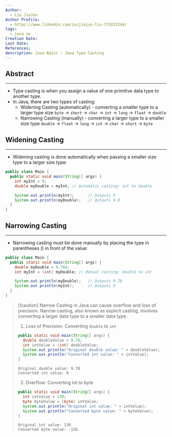 ```yaml
---
Author:
  - Liu JiaJun
Author Profile:
  - https://www.linkedin.com/in/jiajun-liu-775252244/
tags: 
  - java se
Creation Date: 
Last Date: 
References: 
description: Java Basic - Java Type Casting
---
```


## Abstract
---
- Type casting is when you assign a value of one primitive data type to another type.
- In Java, there are two types of casting:
  - Widening Casting (automatically) - converting a smaller type to a larger type size `byte` -> `short` -> `char` -> `int` -> `long` -> `float` -> `double`
  - Narrowing Casting (manually) - converting a larger type to a smaller size type `double` -> `float` -> `long` -> `int` -> `char` -> `short` -> `byte`

## Widening Casting
---
- Widening casting is done automatically when passing a smaller size type to a larger size type:
```java
public class Main {
  public static void main(String[] args) {
    int myInt = 9;
    double myDouble = myInt; // Automatic casting: int to double

    System.out.println(myInt);      // Outputs 9
    System.out.println(myDouble);   // Outputs 9.0
  }
}
```

## Narrowing Casting
---
- Narrowing casting must be done manually by placing the type in parentheses () in front of the value:
```java
public class Main {
  public static void main(String[] args) {
    double myDouble = 9.78d;
    int myInt = (int) myDouble; // Manual casting: double to int

    System.out.println(myDouble);   // Outputs 9.78
    System.out.println(myInt);      // Outputs 9
  }
}
```
>[!caution] Narrow Casting in Java can cause overflow and loss of precision. 
> Narrow casting, also known as explicit casting, involves converting a larger data type to a smaller data type. 
> 1. Loss of Precision: Converting `double` to `int`
> ```java
> public static void main(String[] args) {
>   double doubleValue = 9.78;
>   int intValue = (int) doubleValue; 
>   System.out.println("Original double value: " + doubleValue);
>   System.out.println("Converted int value: " + intValue); 
> }
> 
> ```
> ```
> Original double value: 9.78
> Converted int value: 9
> ```
> 2. Overflow: Converting int to byte
> ```java
> public static void main(String[] args) {
>   int intValue = 130;
>   byte byteValue = (byte) intValue; 
>   System.out.println("Original int value: " + intValue);
>   System.out.println("Converted byte value: " + byteValue); 
> }
> ```
> ```arduino
> Original int value: 130
> Converted byte value: -126
> ```
